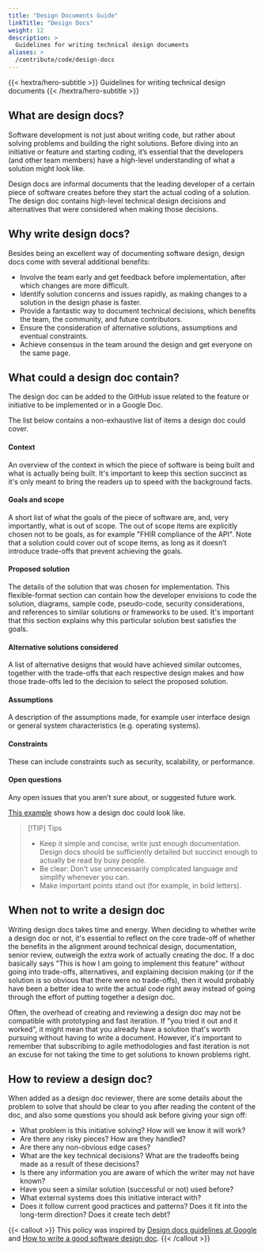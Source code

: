 ```yaml
---
title: "Design Documents Guide"
linkTitle: "Design Docs"
weight: 12
description: >
  Guidelines for writing technical design documents
aliases: >
  /contribute/code/design-docs
---
```


{{< hextra/hero-subtitle >}}
  Guidelines for writing technical design documents
{{< /hextra/hero-subtitle >}}

## What are design docs?
Software development is not just about writing code, but rather about solving problems and building the right solutions. Before diving into an initiative or feature and starting coding, it’s essential that the developers (and other team members) have a high-level understanding of what a solution might look like. 

Design docs are informal documents that the leading developer of a certain piece of software creates before they start the actual coding of a solution. The design doc contains high-level technical design decisions and alternatives that were considered when making those decisions. 

## Why write design docs?

Besides being an excellent way of documenting software design, design docs come with several additional benefits:

* Involve the team early and get feedback before implementation, after which changes are more difficult.
* Identify solution concerns and issues rapidly, as making changes to a solution in the design phase is faster.
* Provide a fantastic way to document technical decisions, which benefits the team, the community, and future contributors.  
* Ensure the consideration of alternative solutions, assumptions and eventual constraints.
* Achieve consensus in the team around the design and get everyone on the same page.

## What could a design doc contain?

The design doc can be added to the GitHub issue related to the feature or initiative to be implemented or in a Google Doc. 

The list below contains a non-exhaustive list of items a design doc could cover.

#### Context
An overview of the context in which the piece of software is being built and what is actually being built. It's important to keep this section succinct as it's only meant to bring the readers up to speed with the background facts.

#### Goals and scope
A short list of what the goals of the piece of software are, and, very importantly, what is out of scope. The out of scope items are explicitly chosen not to be goals, as for example "FHIR compliance of the API". Note that a solution could cover out of scope items, as long as it doesn’t introduce trade-offs that prevent achieving the goals.

#### Proposed solution
The details of the solution that was chosen for implementation. This flexible-format section can contain how the developer envisions to code the solution, diagrams, sample code, pseudo-code, security considerations, and references to similar solutions or frameworks to be used. It's important that this section explains why this particular solution best satisfies the goals.

#### Alternative solutions considered
A list of alternative designs that would have achieved similar outcomes, together with the trade-offs that each respective design makes and how those trade-offs led to the decision to select the proposed solution.

#### Assumptions
A description of the assumptions made, for example user interface design or general system characteristics (e.g. operating systems).

#### Constraints
These can include constraints such as security, scalability, or performance.

#### Open questions
Any open issues that you aren’t sure about, or suggested future work.

[This example](https://docs.google.com/document/d/1bR3jygKQvfIK1CkRaplxz4LyXQqgO21MTjy8Jsd6s6c/edit?usp=sharing) shows how a design doc could look like.

> [!TIP] Tips
> * Keep it simple and concise, write just enough documentation. Design docs should be sufficiently detailed but succinct enough to actually be read by busy people.
> * Be clear: Don't use unnecessarily complicated language and simplify whenever you can.
> * Make important points stand out (for example, in bold letters).

## When not to write a design doc

Writing design docs takes time and energy. When deciding to whether write a design doc or not, it's essential to reflect on the core trade-off of whether the benefits in the alignment around technical design, documentation, senior review, outweigh the extra work of actually creating the doc. If a doc basically says "This is how I am going to implement this feature" without going into trade-offs, alternatives, and explaining decision making (or if the solution is so obvious that there were no trade-offs), then it would probably have been a better idea to write the actual code right away instead of going through the effort of putting together a design doc.

Often, the overhead of creating and reviewing a design doc may not be compatible with prototyping and fast iteration. If "you tried it out and it worked", it might mean that you already have a solution that's worth pursuing without having to write a document. However, it's important to remember that subscribing to agile methodologies and fast iteration is not an excuse for not taking the time to get solutions to known problems right. 

## How to review a design doc?

When added as a design doc reviewer, there are some details about the problem to solve that should be clear to you after reading the content of the doc, and also some questions you should ask before giving your sign off:

* What problem is this initiative solving? How will we know it will work?
* Are there any risky pieces? How are they handled?
* Are there any non-obvious edge cases?
* What are the key technical decisions? What are the tradeoffs being made as a result of these decisions?
* Is there any information you are aware of which the writer may not have known? 
* Have you seen a similar solution (successful or not) used before?
* What external systems does this initiative interact with?
* Does it follow current good practices and patterns? Does it fit into the long-term direction? Does it create tech debt? 

{{< callout >}}
  This policy was inspired by [Design docs guidelines at Google](https://www.industrialempathy.com/posts/design-docs-at-google/) and [How to write a good software design doc](https://medium.com/free-code-camp/how-to-write-a-good-software-design-document-66fcf019569c).
{{< /callout >}}